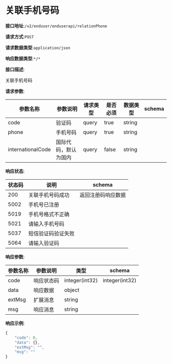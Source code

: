 # 关联手机号码


**接口地址**:`/v2/enduser/enduserapi/relationPhone`


**请求方式**:`POST`


**请求数据类型**:`application/json`


**响应数据类型**:`*/*`


**接口描述**:<p>关联手机号码</p>


**请求参数**:


| 参数名称          | 参数说明             | 请求类型 | 是否必须 | 数据类型 | schema |
| ----------------- | -------------------- | -------- | -------- | -------- | ------ |
| code              | 验证码               | query    | true     | string   |        |
| phone             | 手机号码             | query    | true     | string   |        |
| internationalCode | 国际代码，默认为国内 | query    | false    | string   |        |


**响应状态**:


| 状态码 | 说明               | schema             |
| ------ | ------------------ | ------------------ |
| 200    | 关联手机号码成功   | 返回注册码响应数据 |
| 5002   | 手机号已注册       |                    |
| 5019   | 手机号格式不正确   |                    |
| 5021   | 请输入手机号码     |                    |
| 5037   | 短信验证码验证失败 |                    |
| 5064   | 请输入验证码       |                    |


**响应参数**:


| 参数名称 | 参数说明   | 类型           | schema         |
| -------- | ---------- | -------------- | -------------- |
| code     | 响应状态码 | integer(int32) | integer(int32) |
| data     | 响应数据   | object         |                |
| extMsg   | 扩展消息   | string         |                |
| msg      | 响应消息   | string         |                |


**响应示例**:
```javascript
{
	"code": 0,
	"data": {},
	"extMsg": "",
	"msg": ""
}
```
